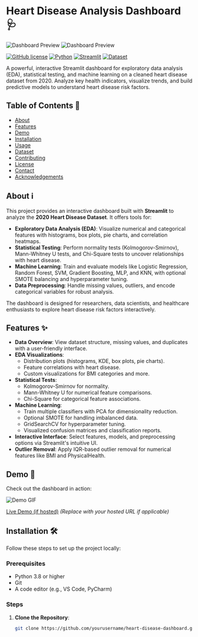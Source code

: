 # Heart Disease Analysis Dashboard 🩺

![Dashboard Preview](images/dashboard_preview.png#gh-light-mode-only)
![Dashboard Preview](images/dashboard_preview_dark.png#gh-dark-mode-only)

[![GitHub license](https://img.shields.io/github/license/yourusername/heart-disease-dashboard)](https://github.com/yourusername/heart-disease-dashboard/blob/main/LICENSE)
[![Python](https://img.shields.io/badge/Python-3.8+-blue)](https://www.python.org/)
[![Streamlit](https://img.shields.io/badge/Streamlit-1.10+-red)](https://streamlit.io/)
[![Dataset](https://img.shields.io/badge/Dataset-Heart_2020-green)](https://www.cdc.gov/brfss/annual_data/annual_2020.html)

A powerful, interactive Streamlit dashboard for exploratory data analysis (EDA), statistical testing, and machine learning on a cleaned heart disease dataset from 2020. Analyze key health indicators, visualize trends, and build predictive models to understand heart disease risk factors.

## Table of Contents 📑
- [About](#about)
- [Features](#features)
- [Demo](#demo)
- [Installation](#installation)
- [Usage](#usage)
- [Dataset](#dataset)
- [Contributing](#contributing)
- [License](#license)
- [Contact](#contact)
- [Acknowledgements](#acknowledgements)

## About ℹ️
This project provides an interactive dashboard built with **Streamlit** to analyze the **2020 Heart Disease Dataset**. It offers tools for:
- **Exploratory Data Analysis (EDA)**: Visualize numerical and categorical features with histograms, box plots, pie charts, and correlation heatmaps.
- **Statistical Testing**: Perform normality tests (Kolmogorov-Smirnov), Mann-Whitney U tests, and Chi-Square tests to uncover relationships with heart disease.
- **Machine Learning**: Train and evaluate models like Logistic Regression, Random Forest, SVM, Gradient Boosting, MLP, and KNN, with optional SMOTE balancing and hyperparameter tuning.
- **Data Preprocessing**: Handle missing values, outliers, and encode categorical variables for robust analysis.

The dashboard is designed for researchers, data scientists, and healthcare enthusiasts to explore heart disease risk factors interactively.

## Features ✨
- **Data Overview**: View dataset structure, missing values, and duplicates with a user-friendly interface.
- **EDA Visualizations**:
  - Distribution plots (histograms, KDE, box plots, pie charts).
  - Feature correlations with heart disease.
  - Custom visualizations for BMI categories and more.
- **Statistical Tests**:
  - Kolmogorov-Smirnov for normality.
  - Mann-Whitney U for numerical feature comparisons.
  - Chi-Square for categorical feature associations.
- **Machine Learning**:
  - Train multiple classifiers with PCA for dimensionality reduction.
  - Optional SMOTE for handling imbalanced data.
  - GridSearchCV for hyperparameter tuning.
  - Visualized confusion matrices and classification reports.
- **Interactive Interface**: Select features, models, and preprocessing options via Streamlit's intuitive UI.
- **Outlier Removal**: Apply IQR-based outlier removal for numerical features like BMI and PhysicalHealth.

## Demo 🎥
Check out the dashboard in action:

![Demo GIF](images/demo.gif)

[Live Demo (if hosted)](https://your-hosted-url.streamlit.app/) *(Replace with your hosted URL if applicable)*

## Installation 🛠️

Follow these steps to set up the project locally:

### Prerequisites
- Python 3.8 or higher
- Git
- A code editor (e.g., VS Code, PyCharm)

### Steps
1. **Clone the Repository**:
   ```bash
   git clone https://github.com/yourusername/heart-disease-dashboard.git
